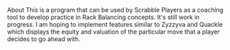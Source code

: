 About
This is a program that can be used by Scrabble Players as a coaching tool to develop practice in Rack Balancing concepts. It's still work in progress. I am hoping to implement features similar to Zyzzyva and Quackle which displays the equity and valuation of the particular move that a player decides to go ahead with.
